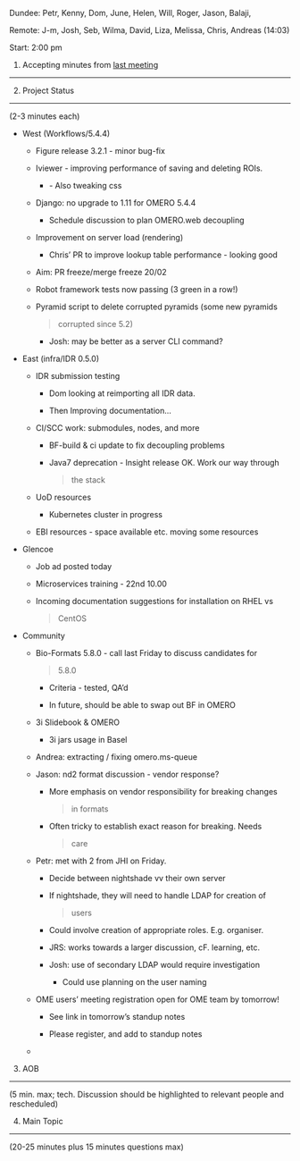 Dundee: Petr, Kenny, Dom, June, Helen, Will, Roger, Jason, Balaji,

Remote: J-m, Josh, Seb, Wilma, David, Liza, Melissa, Chris, Andreas
(14:03)

Start: 2:00 pm

1. Accepting minutes from [<u>last meeting</u>](https://docs.google.com/document/d/1GXg-d-zZS3fzAwU2CfS76Xsp8-cdvyGs7e-01ZToJBI/edit)
-------------------------------------------------------------------------------------------------------------------------------------

2. Project Status
-----------------

(2-3 minutes each)

-   West (Workflows/5.4.4)

    -   Figure release 3.2.1 - minor bug-fix

    -   Iviewer - improving performance of saving and deleting ROIs.

        -   \- Also tweaking css

    -   Django: no upgrade to 1.11 for OMERO 5.4.4

        -   Schedule discussion to plan OMERO.web decoupling

    -   Improvement on server load (rendering)

        -   Chris’ PR to improve lookup table performance - looking good

    -   Aim: PR freeze/merge freeze 20/02

    -   Robot framework tests now passing (3 green in a row!)

    -   Pyramid script to delete corrupted pyramids (some new pyramids
        > corrupted since 5.2)

        -   Josh: may be better as a server CLI command?

-   East (infra/IDR 0.5.0)

    -   IDR submission testing

        -   Dom looking at reimporting all IDR data.

        -   Then Improving documentation...

    -   CI/SCC work: submodules, nodes, and more

        -   BF-build & ci update to fix decoupling problems

        -   Java7 deprecation - Insight release OK. Work our way through
            > the stack

    -   UoD resources

        -   Kubernetes cluster in progress

    -   EBI resources - space available etc. moving some resources

-   Glencoe

    -   Job ad posted today

    -   Microservices training - 22nd 10.00

    -   Incoming documentation suggestions for installation on RHEL vs
        > CentOS

-   Community

    -   Bio-Formats 5.8.0 - call last Friday to discuss candidates for
        > 5.8.0

        -   Criteria - tested, QA’d

        -   In future, should be able to swap out BF in OMERO

    -   3i Slidebook & OMERO

        -   3i jars usage in Basel

    -   Andrea: extracting / fixing omero.ms-queue

    -   Jason: nd2 format discussion - vendor response?

        -   More emphasis on vendor responsibility for breaking changes
            > in formats

        -   Often tricky to establish exact reason for breaking. Needs
            > care

    -   Petr: met with 2 from JHI on Friday.

        -   Decide between nightshade vv their own server

        -   If nightshade, they will need to handle LDAP for creation of
            > users

        -   Could involve creation of appropriate roles. E.g. organiser.

        -   JRS: works towards a larger discussion, cF. learning, etc.

        -   Josh: use of secondary LDAP would require investigation

            -   Could use planning on the user naming

    -   OME users’ meeting registration open for OME team by tomorrow!

        -   See link in tomorrow’s standup notes

        -   Please register, and add to standup notes

    -   

3. AOB
------

(5 min. max; tech. Discussion should be highlighted to relevant people
and rescheduled)

4. Main Topic
-------------

(20-25 minutes plus 15 minutes questions max)
